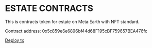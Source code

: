 # ESTATE CONTRACTS

This is contracts token for estate on Meta Earth with NFT standard. 

Contract address:
0x5c859e6e6896bf44d68F195cBF759657BEA476fc

[Deploy tx](https://baobab.scope.klaytn.com/tx/0x5e666ee910fa8b5f096569e3129b04c3938b6720d24e9095897f2f885c15d8bf)

